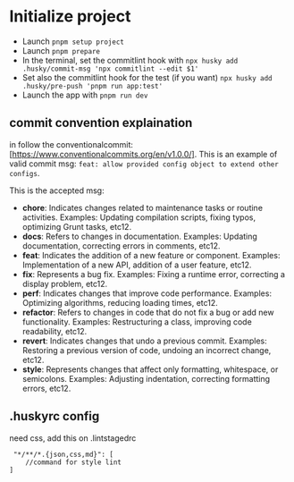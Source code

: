 

# Initialize project

* Launch ```pnpm setup project```
* Launch ```pnpm prepare```
* In the terminal, set the commitlint hook with ```npx husky add .husky/commit-msg 'npx commitlint --edit $1'```
* Set also the commitlint hook for the test (if you want) ```npx husky add .husky/pre-push 'pnpm run app:test'```
* Launch the app with ```pnpm run dev```

## commit convention explaination
in follow the conventionalcommit:[https://www.conventionalcommits.org/en/v1.0.0/].
This is an example of valid commit msg:
```feat: allow provided config object to extend other configs```.

This is the accepted msg:
* **chore**: Indicates changes related to maintenance tasks or routine activities. Examples: Updating compilation scripts, fixing typos, optimizing Grunt tasks, etc12.
* **docs**: Refers to changes in documentation. Examples: Updating documentation, correcting errors in comments, etc12.
* **feat**: Indicates the addition of a new feature or component. Examples: Implementation of a new API, addition of a user feature, etc12.
* **fix**: Represents a bug fix. Examples: Fixing a runtime error, correcting a display problem, etc12.
* **perf**: Indicates changes that improve code performance. Examples: Optimizing algorithms, reducing loading times, etc12.
* **refactor**: Refers to changes in code that do not fix a bug or add new functionality. Examples: Restructuring a class, improving code readability, etc12.
* **revert**: Indicates changes that undo a previous commit. Examples: Restoring a previous version of code, undoing an incorrect change, etc12.
* **style**: Represents changes that affect only formatting, whitespace, or semicolons. Examples: Adjusting indentation, correcting formatting errors, etc12.

## .huskyrc config
need css, add this on .lintstagedrc
```    
 "*/**/*.{json,css,md}": [
    //command for style lint
]
```